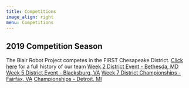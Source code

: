```yaml
---
title: Competitions
image_align: right
menu: Competitions
---
```


## 2019 Competition Season
The Blair Robot Project competes in the FIRST Chesapeake District. [Click here](../../03.HISTORY/) for a full history of our team 
[Week 2 District Event - Bethesda, MD](https://www.thebluealliance.com/event/2019mdbet)
[Week 5 District Event - Blacksburg, VA](https://www.thebluealliance.com/event/2019vabla)
[Week 7 District Championships - Fairfax, VA](https://www.thebluealliance.com/event/2019chcmp)
[Championships - Detroit, MI](https://www.thebluealliance.com/event/2019cmpmi)
